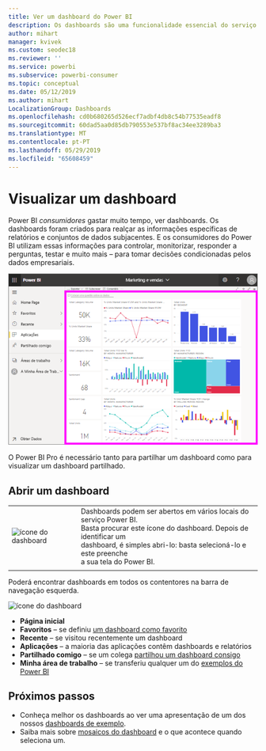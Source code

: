 ```yaml
---
title: Ver um dashboard do Power BI
description: Os dashboards são uma funcionalidade essencial do serviço Power BI. Saiba como abrir e ver um dashboard.
author: mihart
manager: kvivek
ms.custom: seodec18
ms.reviewer: ''
ms.service: powerbi
ms.subservice: powerbi-consumer
ms.topic: conceptual
ms.date: 05/12/2019
ms.author: mihart
LocalizationGroup: Dashboards
ms.openlocfilehash: cd0b680265d526ecf7adbf4db8c54b77535eadf8
ms.sourcegitcommit: 60dad5aa0d85db790553e537bf8ac34ee3289ba3
ms.translationtype: MT
ms.contentlocale: pt-PT
ms.lasthandoff: 05/29/2019
ms.locfileid: "65608459"
---
```

# <a name="view-a-dashboard"></a>Visualizar um dashboard
Power BI *consumidores* gastar muito tempo, ver dashboards. Os dashboards foram criados para realçar as informações específicas de relatórios e conjuntos de dados subjacentes. E os consumidores do Power BI utilizam essas informações para controlar, monitorizar, responder a perguntas, testar e muito mais – para tomar decisões condicionadas pelos dados empresariais.

![dashboard](media/end-user-dashboard-open/power-bi-new-dash-new.png)


O Power BI Pro é necessário tanto para partilhar um dashboard como para visualizar um dashboard partilhado.

## <a name="open-a-dashboard"></a>Abrir um dashboard



|              |         |
|------------|--------------------------------|
|![ícone do dashboard](media/end-user-dashboard-open/power-bi-dashboard-icon.png)      |Dashboards podem ser abertos em vários locais do serviço Power BI. <br> Basta procurar este ícone do dashboard. Depois de identificar um <br>dashboard, é simples abri-lo: basta selecioná-lo e este preenche <br>a sua tela do Power BI. |
|                    |          |



Poderá encontrar dashboards em todos os contentores na barra de navegação esquerda. 

![ícone do dashboard](media/end-user-dashboard-open/opendash.gif)

- **Página inicial** 
- **Favoritos** – se definiu [um dashboard como favorito](end-user-favorite.md)
- **Recente** – se visitou recentemente um dashboard
- **Aplicações** – a maioria das aplicações contêm dashboards e relatórios
- **Partilhado comigo** – se um colega [partilhou um dashboard consigo](end-user-shared-with-me.md)
- **Minha área de trabalho** – se transferiu qualquer um do [exemplos do Power BI](../sample-datasets.md)



## <a name="next-steps"></a>Próximos passos
* Conheça melhor os dashboards ao ver uma apresentação de um dos nossos [dashboards de exemplo](../sample-tutorial-connect-to-the-samples.md).
* Saiba mais sobre [mosaicos do dashboard](end-user-tiles.md) e o que acontece quando seleciona um.